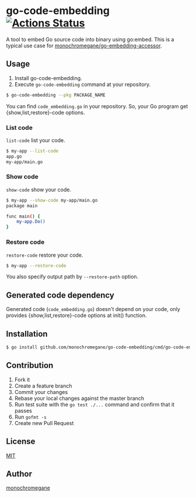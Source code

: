 # go-code-embedding [![Actions Status](https://github.com/monochromegane/go-code-embedding/workflows/Go/badge.svg)](https://github.com/monochromegane/go-code-embedding/actions)

A tool to embed Go source code into binary using go:embed.
This is a typical use case for [monochromegane/go-embedding-accessor](https://github.com/monochromegane/go-embedding-accessor).

## Usage

1. Install go-code-embedding.
2. Execute `go-code-embedding` command at your repository.

```sh
$ go-code-embedding --pkg PACKAGE_NAME
```

You can find `code_embedding.go` in your repository.
So, your Go program get {show,list,restore}-code options.

### List code

`list-code` list your code.

```sh
$ my-app --list-code
app.go
my-app/main.go
```

### Show code

`show-code` show your code.

```sh
$ my-app --show-code my-app/main.go
package main

func main() {
    my-app.Do()
}
```

### Restore code

`restore-code` restore your code.

```sh
$ my-app --restore-code
```

You also specify output path by `--restore-path` option.

## Generated code dependency

Generated code (`code_embedding.go`) doesn't depend on your code, only provides {show,list,restore}-code options at init() function.


## Installation

```sh
$ go install github.com/monochromegane/go-code-embedding/cmd/go-code-embedding@latest
```

## Contribution

1. Fork it
2. Create a feature branch
3. Commit your changes
4. Rebase your local changes against the master branch
5. Run test suite with the `go test ./...` command and confirm that it passes
6. Run `gofmt -s`
7. Create new Pull Request

## License

[MIT](https://github.com/monochromegane/go-code-embedding/blob/master/LICENSE)

## Author

[monochromegane](https://github.com/monochromegane)
